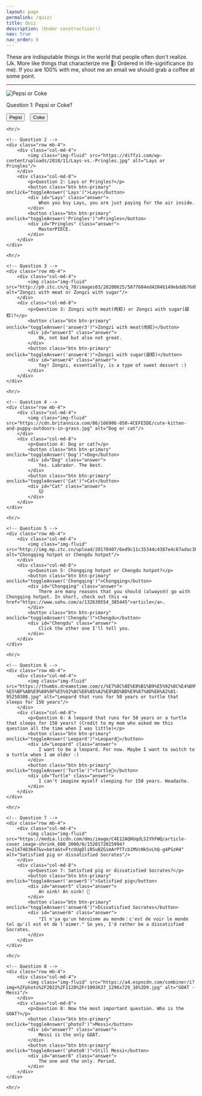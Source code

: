 ```yaml
---
layout: page
permalink: /quiz/
title: Quiz
description: (Under construction!!) 
nav: true
nav_order: 6
---
```


<p>
These are indisputable things in the world that people often don't realize. (Jk. More like things that characterize me 🤔) Ordered in life-significance (to me). If you are 100% with me, shoot me an email we should grab a coffee at some point. 
</p>

<hr/>

<div class="container">
    <!-- Question 1 -->
    <div class="row mb-4">
        <div class="col-md-4">
            <img class="img-fluid" src="https://cdn.cnn.com/cnnnext/dam/assets/180426115546-cola-wars-coke-pepsi.jpg" alt="Pepsi or Coke"/>
        </div>
        <div class="col-md-8">
            <p>Question 1: Pepsi or Coke?</p>
            <button class="btn btn-primary" onclick="toggleAnswer('answer1')">Pepsi</button>
            <div id="answer1" class="answer">
                Pepsi, something tastes like toilet cleaner.
            </div>
            <button class="btn btn-primary" onclick="toggleAnswer('answer2')">Coke</button>
            <div id="answer2" class="answer">
                Yes, coke please.
            </div>
        </div>
    </div>

    <hr/>

    <!-- Question 2 -->
    <div class="row mb-4">
        <div class="col-md-4">
            <img class="img-fluid" src="https://diffzi.com/wp-content/uploads/2018/11/Lays-vs.-Pringles.jpg" alt="Lays or Pringles"/>
        </div>
        <div class="col-md-8">
            <p>Question 2: Lays or Pringles?</p>
            <button class="btn btn-primary" onclick="toggleAnswer('Lays')">Lays</button>
            <div id="Lays" class="answer">
                When you buy Lays, you are just paying for the air inside.
            </div>
            <button class="btn btn-primary" onclick="toggleAnswer('Pringles')">Pringles</button>
            <div id="Pringles" class="answer">
                MasterPIECE.
            </div>
        </div>
    </div>

    <hr/>

    <!-- Question 3 -->
    <div class="row mb-4">
        <div class="col-md-4">
            <img class="img-fluid" src="http://p9.itc.cn/q_70/images03/20200625/5877604ed4284b149ebddb76d8d84ac1.jpeg" alt="Zongzi with meat or Zongzi with sugar"/>
        </div>
        <div class="col-md-8">
            <p>Question 3: Zongzi with meat(肉粽) or Zongzi with sugar(甜粽)?</p>
            <button class="btn btn-primary" onclick="toggleAnswer('answer3')">Zongzi with meat(肉粽)</button>
            <div id="answer3" class="answer">
                Ok, not bad but also not great.
            </div>
            <button class="btn btn-primary" onclick="toggleAnswer('answer4')">Zongzi with sugar(甜粽)</button>
            <div id="answer4" class="answer">
                Yay! Zongzi, essentially, is a type of sweet dessert :)
            </div>
        </div>
    </div>

    <hr/>

    <!-- Question 4 -->
    <div class="row mb-4">
        <div class="col-md-4">
            <img class="img-fluid" src="https://cdn.britannica.com/86/166986-050-4CEFE5DE/cute-kitten-and-puppy-outdoors-in-grass.jpg" alt="Dog or cat"/>
        </div>
        <div class="col-md-8">
            <p>Question 4: Dog or cat?</p>
            <button class="btn btn-primary" onclick="toggleAnswer('Dog')">Dog</button>
            <div id="Dog" class="answer">
                Yes. Labrador. The best.
            </div>
            <button class="btn btn-primary" onclick="toggleAnswer('Cat')">Cat</button>
            <div id="Cat" class="answer">
                🐱
            </div>
        </div>
    </div>

    <hr/>

    <!-- Question 5 -->
    <div class="row mb-4">
        <div class="col-md-4">
            <img class="img-fluid" src="http://img.mp.itc.cn/upload/20170407/6ed9c11c35344c4387e4c67adac3b920_th.png" alt="Chongqing hotpot or Chengdu hotpot"/>
        </div>
        <div class="col-md-8">
            <p>Question 5: Chongqing hotpot or Chengdu hotpot?</p>
            <button class="btn btn-primary" onclick="toggleAnswer('Chongqing')">Chongqing</button>
            <div id="Chongqing" class="answer">
                There are many reasons that you should (always🤓) go with Chongqing hotpot. In short, check out this <a href="https://www.sohu.com/a/132630554_385445">article</a>.
            </div>
            <button class="btn btn-primary" onclick="toggleAnswer('Chengdu')">Chengdu</button>
            <div id="Chengdu" class="answer">
                Click the other one I'll tell you.
            </div>
        </div>
    </div>

    <hr/>

    <!-- Question 6 -->
    <div class="row mb-4">
        <div class="col-md-4">
            <img class="img-fluid" src="https://thumbs.dreamstime.com/z/%E7%8C%8E%E8%B1%B9%E5%92%8C%E4%B9%8C%E9%BE%9F-%E5%BF%AB%E9%80%9F%E5%92%8C%E6%85%A2%E8%BD%BD%E9%87%8D%E6%A2%81-95250308.jpg" alt="Leopard that runs for 50 years or turtle that sleeps for 150 years"/>
        </div>
        <div class="col-md-8">
            <p>Question 6: A leopard that runs for 50 years or a turtle that sleeps for 150 years? (Credit to my mom who asked me this question all the time when I was little)</p>
            <button class="btn btn-primary" onclick="toggleAnswer('Leopard')">Leopard🐆</button>
            <div id="Leopard" class="answer">
                I want to be a leopard. For now. Maybe I want to switch to a turtle when I am older :)
            </div>
            <button class="btn btn-primary" onclick="toggleAnswer('Turtle')">Turtle🐢</button>
            <div id="Turtle" class="answer">
                I can't imagine myself sleeping for 150 years. Headache.
            </div>
        </div>
    </div>

    <hr/>

    <!-- Question 7 -->
    <div class="row mb-4">
        <div class="col-md-4">
            <img class="img-fluid" src="https://media.licdn.com/dms/image/C4E12AQHUqdLSIYhFWQ/article-cover_image-shrink_600_2000/0/1520172015994?e=2147483647&v=beta&t=FtcUUgDliRSuBZGimArPTTcb1MVcHk5vLhQ-g4PSzH4" alt="Satisfied pig or dissatisfied Socrates"/>
        </div>
        <div class="col-md-8">
            <p>Question 7: Satisfied pig or dissatisfied Socrates?</p>
            <button class="btn btn-primary" onclick="toggleAnswer('answer5')">Satisfied pig</button>
            <div id="answer5" class="answer">
                An oink! An oink! 🐷
            </div>
            <button class="btn btn-primary" onclick="toggleAnswer('answer6')">Dissatisfied Socrates</button>
            <div id="answer6" class="answer">
                "Il n'ya qu'un héroïsme au monde：c'est de voir le monde tel qu'il est et de l'aimer." So yes, I'd rather be a dissatisfied Socrates.
            </div>
        </div>
    </div>

    <hr/>

    <!-- Question 8 -->
    <div class="row mb-4">
        <div class="col-md-4">
            <img class="img-fluid" src="https://a4.espncdn.com/combiner/i?img=%2Fphoto%2F2022%2F1120%2Fr1093637_1296x729_16%2D9.jpg" alt="GOAT - Messi"/>
        </div>
        <div class="col-md-8">
            <p>Question 8: Now the most important question. Who is the GOAT?</p>
            <button class="btn btn-primary" onclick="toggleAnswer('photo7')">Messi</button>
            <div id="answer7" class="answer">
                Messi is the only GOAT.
            </div>
            <button class="btn btn-primary" onclick="toggleAnswer('photo8')">Still Messi</button>
            <div id="answer8" class="answer">
                The one and the only. Period.
            </div>
        </div>
    </div>

    <hr/>

</div>

<script>
    function toggleAnswer(id) {
        var x = document.getElementById(id);
        if (x.style.display === "none" || x.style.display === "") {
            x.style.display = "block";
        } else {
            x.style.display = "none";
        }
    }
</script>

<style>
    .answer {
        display: none;
        margin-top: 10px;
        font-style: italic;
    }
    button.btn.btn-primary {
        margin-right: 10px;
    }
</style>
